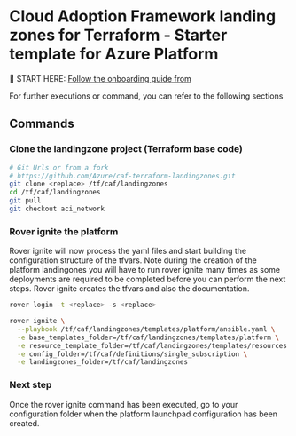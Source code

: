 # Cloud Adoption Framework landing zones for Terraform - Starter template for Azure Platform


:rocket: START HERE: [Follow the onboarding guide from](https://aztfmod.github.io/documentation/docs/enterprise-scale/landingzones/platform/org-setup)


For further executions or command, you can refer to the following sections

## Commands

### Clone the landingzone project (Terraform base code)
```bash
# Git Urls or from a fork
# https://github.com/Azure/caf-terraform-landingzones.git
git clone <replace> /tf/caf/landingzones
cd /tf/caf/landingzones
git pull
git checkout aci_network

```

### Rover ignite the platform
Rover ignite will now process the yaml files and start building the configuration structure of the tfvars. Note during the creation of the platform landingones you will have to run rover ignite many times as some deployments are required to be completed before you can perform the next steps.
Rover ignite creates the tfvars and also the documentation.

```bash
rover login -t <replace> -s <replace>

rover ignite \
  --playbook /tf/caf/landingzones/templates/platform/ansible.yaml \
  -e base_templates_folder=/tf/caf/landingzones/templates/platform \
  -e resource_template_folder=/tf/caf/landingzones/templates/resources \
  -e config_folder=/tf/caf/definitions/single_subscription \
  -e landingzones_folder=/tf/caf/landingzones

```

### Next step

Once the rover ignite command has been executed, go to your configuration folder when the platform launchpad configuration has been created.

